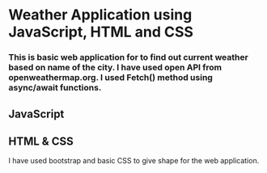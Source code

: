 # Weather Application using JavaScript, HTML and CSS
### This is basic web application for to find out current weather based on name of the city. I have used open API from openweathermap.org. I used Fetch() method using async/await functions. 

## JavaScript

## HTML & CSS
I have used bootstrap and basic CSS to give shape for the web application.